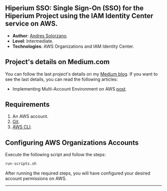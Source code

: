 ## Hiperium SSO: Single Sign-On (SSO) for the Hiperium Project using the IAM Identity Center service on AWS.

- **Author**: [Andres Solorzano](https://www.linkedin.com/in/aosolorzano/).
- **Level**: Intermediate.
- **Technologies**: AWS Organizations and IAM Identity Center.

## Project's details on Medium.com
You can follow the last project's details on my [Medium blog](https://aosolorzano.medium.com). If you want to see the last details, you can read the following articles:
- Implementing Multi-Account Environment on AWS [post](https://aosolorzano.medium.com/implementing-sso-with-amazon-cognito-as-an-identity-provider-idp-38d8e1d4c98d).

## Requirements
1. An AWS account.
2. [Git](https://git-scm.com/downloads).
3. [AWS CLI](https://docs.aws.amazon.com/cli/latest/userguide/getting-started-install.html).

## Configuring AWS Organizations Accounts
Execute the following script and follow the steps:
```bash
run-scripts.sh
```
After running the required steps, you will have configured your desired account permissions on AWS.

---
